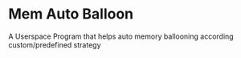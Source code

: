 # Mem Auto Balloon

A Userspace Program that helps auto memory ballooning according custom/predefined strategy

